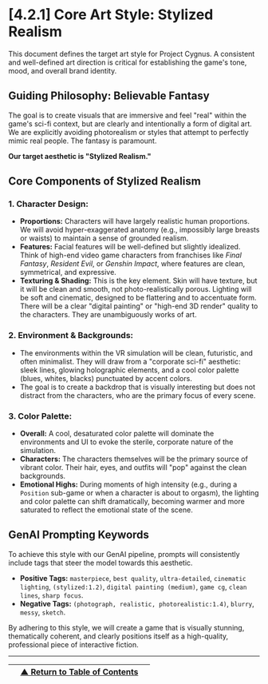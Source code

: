<!-- Filename: LDD/[4] Art & Technical Implementation/[4.2] Art & Animation Direction/[4.2.1] Core Art Style - Stylized Realism.md -->

# [4.2.1] Core Art Style: Stylized Realism

This document defines the target art style for Project Cygnus. A consistent and well-defined art direction is critical for establishing the game's tone, mood, and overall brand identity.

## Guiding Philosophy: Believable Fantasy
The goal is to create visuals that are immersive and feel "real" within the game's sci-fi context, but are clearly and intentionally a form of digital art. We are explicitly avoiding photorealism or styles that attempt to perfectly mimic real people. The fantasy is paramount.

**Our target aesthetic is "Stylized Realism."**

## Core Components of Stylized Realism

### **1. Character Design:**
*   **Proportions:** Characters will have largely realistic human proportions. We will avoid hyper-exaggerated anatomy (e.g., impossibly large breasts or waists) to maintain a sense of grounded realism.
*   **Features:** Facial features will be well-defined but slightly idealized. Think of high-end video game characters from franchises like *Final Fantasy*, *Resident Evil*, or *Genshin Impact*, where features are clean, symmetrical, and expressive.
*   **Texturing & Shading:** This is the key element. Skin will have texture, but it will be clean and smooth, not photo-realistically porous. Lighting will be soft and cinematic, designed to be flattering and to accentuate form. There will be a clear "digital painting" or "high-end 3D render" quality to the characters. They are unambiguously works of art.

### **2. Environment & Backgrounds:**
*   The environments within the VR simulation will be clean, futuristic, and often minimalist. They will draw from a "corporate sci-fi" aesthetic: sleek lines, glowing holographic elements, and a cool color palette (blues, whites, blacks) punctuated by accent colors.
*   The goal is to create a backdrop that is visually interesting but does not distract from the characters, who are the primary focus of every scene.

### **3. Color Palette:**
*   **Overall:** A cool, desaturated color palette will dominate the environments and UI to evoke the sterile, corporate nature of the simulation.
*   **Characters:** The characters themselves will be the primary source of vibrant color. Their hair, eyes, and outfits will "pop" against the clean backgrounds.
*   **Emotional Highs:** During moments of high intensity (e.g., during a `Position` sub-game or when a character is about to orgasm), the lighting and color palette can shift dramatically, becoming warmer and more saturated to reflect the emotional state of the scene.

## GenAI Prompting Keywords
To achieve this style with our GenAI pipeline, prompts will consistently include tags that steer the model towards this aesthetic.

*   **Positive Tags:** `masterpiece`, `best quality`, `ultra-detailed`, `cinematic lighting`, `(stylized:1.2)`, `digital painting (medium)`, `game cg`, `clean lines`, `sharp focus`.
*   **Negative Tags:** `(photograph, realistic, photorealistic:1.4)`, `blurry`, `messy`, `sketch`.

By adhering to this style, we will create a game that is visually stunning, thematically coherent, and clearly positions itself as a high-quality, professional piece of interactive fiction.

---
| | [▲ Return to Table of Contents](../../README.md) | |
| :--- | :---: | ---: |